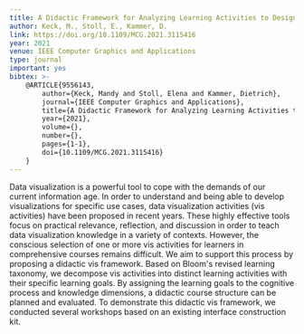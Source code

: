 ```yaml
---
title: A Didactic Framework for Analyzing Learning Activities to Design InfoVis Courses
author: Keck, M., Stoll, E., Kammer, D.
link: https://doi.org/10.1109/MCG.2021.3115416
year: 2021
venue: IEEE Computer Graphics and Applications
type: journal
important: yes
bibtex: >-
    @ARTICLE{9556143,  
        author={Keck, Mandy and Stoll, Elena and Kammer, Dietrich},  
        journal={IEEE Computer Graphics and Applications},   
        title={A Didactic Framework for Analyzing Learning Activities to Design InfoVis Courses},   
        year={2021},  
        volume={},  
        number={},  
        pages={1-1},  
        doi={10.1109/MCG.2021.3115416}
    }
---
```

Data visualization is a powerful tool to cope with the demands of our current information age. In order to understand and being able to develop visualizations for specific use cases, data visualization activities (vis activities) have been proposed in recent years. These highly effective tools focus on practical relevance, reflection, and discussion in order to teach data visualization knowledge in a variety of contexts. However, the conscious selection of one or more vis activities for learners in comprehensive courses remains difficult. We aim to support this process by proposing a didactic vis framework. Based on Bloom's revised learning taxonomy, we decompose vis activities into distinct learning activities with their specific learning goals. By assigning the learning goals to the cognitive process and knowledge dimensions, a didactic course structure can be planned and evaluated. To demonstrate this didactic vis framework, we conducted several workshops based on an existing interface construction kit.
